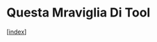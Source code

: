 # Questa Mraviglia Di Tool

[[index]]



[//begin]: # "Autogenerated link references for markdown compatibility"
[index]: index "Che cos'è un dispositivo"
[//end]: # "Autogenerated link references"